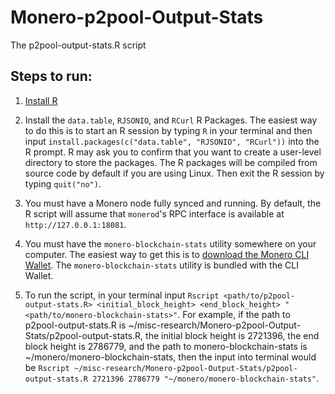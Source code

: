#  Monero-p2pool-Output-Stats

The p2pool-output-stats.R script 

## Steps to run:

1) [Install R](https://cloud.r-project.org/)

2) Install the `data.table`, `RJSONIO`, and `RCurl` R Packages. The easiest way to do this is to start an R session by typing `R` in your terminal and then input `install.packages(c("data.table", "RJSONIO", "RCurl"))` into the R prompt. R may ask you to confirm that you want to create a user-level directory to store the packages. The R packages will be compiled from source code by default if you are using Linux. Then exit the R session by typing `quit("no")`.

3) You must have a Monero node fully synced and running. By default, the R script will assume that `monerod`'s RPC interface is available at `http://127.0.0.1:18081`.

4) You must have the `monero-blockchain-stats` utility somewhere on your computer. The easiest way to get this is to [download the Monero CLI Wallet](https://www.getmonero.org/downloads/#cli). The `monero-blockchain-stats` utility is bundled with the CLI Wallet.

5) To run the script, in your terminal input `Rscript <path/to/p2pool-output-stats.R> <initial_block_height> <end_block_height> "<path/to/monero-blockchain-stats>"`. For example, if the path to p2pool-output-stats.R is ~/misc-research/Monero-p2pool-Output-Stats/p2pool-output-stats.R, the initial block height is 2721396, the end block height is 2786779, and the path to monero-blockchain-stats is ~/monero/monero-blockchain-stats, then the input into terminal would be `Rscript ~/misc-research/Monero-p2pool-Output-Stats/p2pool-output-stats.R 2721396 2786779 "~/monero/monero-blockchain-stats"`.

